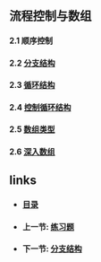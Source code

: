 ## 流程控制与数组

#### 2.1 顺序控制

#### 2.2 [分支结构](<02.2.md>)

#### 2.3 [循环结构](<02.3.md>)

#### 2.4 [控制循环结构](<02.4.md>)

#### 2.5 [数组类型](<02.5.md>)

#### 2.6 [深入数组](<02.6.md>)

## links

- #### [目录](<README.md>)

- #### 上一节: [练习题](<01.9.md>)

- #### 下一节: [分支结构](<02.2.md>)
